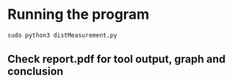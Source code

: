 # Running the program
`sudo python3 distMeasurement.py`

## Check report.pdf for tool output, graph and conclusion
